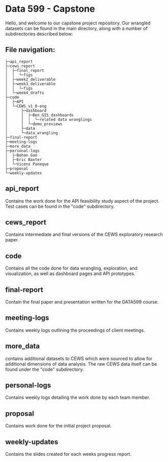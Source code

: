 # Data 599 - Capstone

Hello, and welcome to our capstone project repository. Our wrangled datasets can be found in the main directory, along with a number of subdirectories described below:

## File navigation:
```
├─api_report
├─cews_report
│  ├─final_report
│  │  └─figs
│  ├─week2_deliverable
│  ├─week3_deliverable
│  │  └─figs
│  └─week4_drafts
├─code
│  ├─API
│  └─CEWS_v1_0-eng
│      ├─dashboard
│      │  ├─Ben_GIS_dashboards
│      │  │  └─related data wranglings
│      │  └─demo_previews
│      ├─data
│      └─data_wrangling
├─final-report
├─meeting-logs
├─more_data
├─personal-logs
│  ├─Bohan Gao
│  ├─Eric Baxter
│  └─Vicens Paneque
├─proposal
└─weekly-updates
```


## api_report

Contains the work done for the API feasibility study aspect of the project. Test cases can be found in the "code" subdirectory.

## cews_report

Contains intermediate and final versions of the CEWS exploratory research paper.

## code

Contains all the code done for data wrangling, exploration, and visualization, as well as dashboard pages and API prototypes.

## final-report

Contain the final paper and presentation written for the DATA599 course.

## meeting-logs

Contains weekly logs outlining the proceedings of client meetings.

## more_data

contains additional datasets to CEWS which were sourced to allow for additional dimensions of data analysis. The raw CEWS data itself can be found under the "code" subdirectory.

## personal-logs

Contains weekly logs detailing the work done by each team member.

## proposal

Contains work done for the initial project proposal.

## weekly-updates

Contains the slides created for each weeks progress report.

